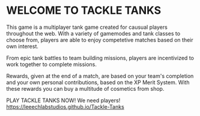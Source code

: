 <h1>WELCOME TO TACKLE TANKS</h1>
This game is a multiplayer tank game created for causual players throughout the web.
With a variety of gamemodes and tank classes to choose from, players are able to enjoy 
competetive matches based on their own interest.

From epic tank battles to team building missions, players are incentivized to work 
together to complete missions. 

Rewards, given at the end of a match, are based on your team's completion and your own 
personal contributions, based on the XP Merit System. With these rewards you can buy a 
multitude of cosmetics from shop.


PLAY TACKLE TANKS NOW! We need players!
https://leeechlabstudios.github.io/Tackle-Tanks
